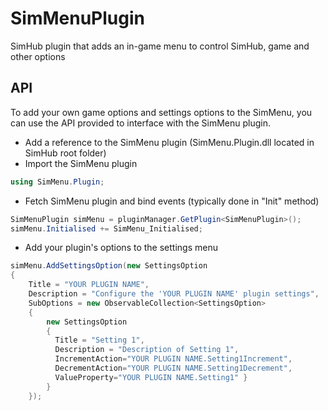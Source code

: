 # SimMenuPlugin
SimHub plugin that adds an in-game menu to control SimHub, game and other options

## API

To add your own game options and settings options to the SimMenu, you can use the API provided to interface with the SimMenu plugin.
 
- Add a reference to the SimMenu plugin (SimMenu.Plugin.dll located in SimHub root folder)
- Import the SimMenu plugin
```C#
using SimMenu.Plugin;
```
- Fetch SimMenu plugin and bind events (typically done in "Init" method)
```C#
SimMenuPlugin simMenu = pluginManager.GetPlugin<SimMenuPlugin>();
simMenu.Initialised += SimMenu_Initialised;
```
- Add your plugin's options to the settings menu
```C#
simMenu.AddSettingsOption(new SettingsOption
{
    Title = "YOUR PLUGIN NAME",
    Description = "Configure the 'YOUR PLUGIN NAME' plugin settings",
    SubOptions = new ObservableCollection<SettingsOption>
    {
        new SettingsOption
        { 
          Title = "Setting 1", 
          Description = "Description of Setting 1", 
          IncrementAction="YOUR PLUGIN NAME.Setting1Increment", 
          DecrementAction="YOUR PLUGIN NAME.Setting1Decrement", 
          ValueProperty="YOUR PLUGIN NAME.Setting1" }
        }
    });
```
